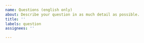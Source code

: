 ```yaml
---
name: Questions (english only)
about: Describe your question in as much detail as possible.
title: ''
labels: question
assignees: ''

---
```



